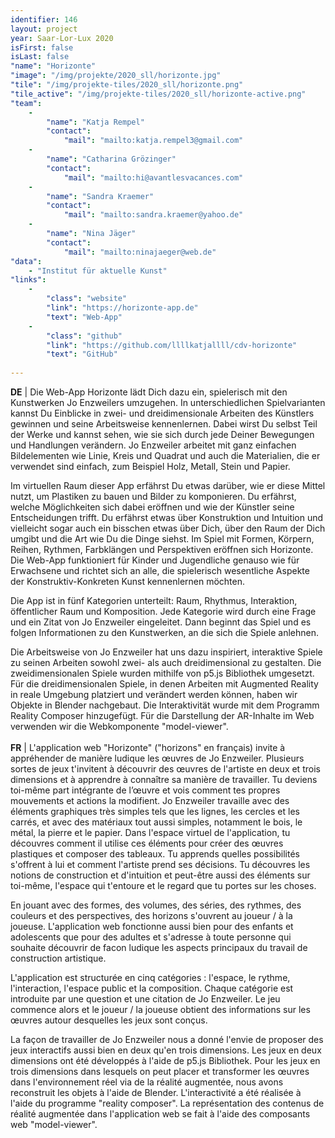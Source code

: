```yaml
---
identifier: 146
layout: project
year: Saar-Lor-Lux 2020
isFirst: false
isLast: false
"name": "Horizonte"
"image": "/img/projekte/2020_sll/horizonte.jpg"
"tile": "/img/projekte-tiles/2020_sll/horizonte.png"
"tile_active": "/img/projekte-tiles/2020_sll/horizonte-active.png"
"team":
    -
        "name": "Katja Rempel"
        "contact":
            "mail": "mailto:katja.rempel3@gmail.com"
    -
        "name": "Catharina Grözinger"
        "contact":
            "mail": "mailto:hi@avantlesvacances.com"
    -
        "name": "Sandra Kraemer"
        "contact":
            "mail": "mailto:sandra.kraemer@yahoo.de"
    -
        "name": "Nina Jäger"
        "contact":
            "mail": "mailto:ninajaeger@web.de"
"data":
    - "Institut für aktuelle Kunst"
"links":
    -
        "class": "website"
        "link": "https://horizonte-app.de"
        "text": "Web-App"
    -
        "class": "github"
        "link": "https://github.com/llllkatjallll/cdv-horizonte"
        "text": "GitHub"
           
---
```

<b>DE</b> \| Die Web-App Horizonte lädt Dich dazu ein, spielerisch mit den Kunstwerken Jo Enzweilers umzugehen. In unterschiedlichen Spielvarianten kannst Du Einblicke in zwei- und dreidimensionale Arbeiten des Künstlers gewinnen und seine Arbeitsweise kennenlernen. Dabei wirst Du selbst Teil der Werke und kannst sehen, wie sie sich durch jede Deiner Bewegungen und Handlungen verändern. Jo Enzweiler arbeitet mit ganz einfachen Bildelementen wie Linie, Kreis und Quadrat und auch die Materialien, die er verwendet sind einfach, zum Beispiel Holz, Metall, Stein und Papier. 

Im virtuellen Raum dieser App erfährst Du etwas darüber, wie er diese Mittel nutzt, um Plastiken zu bauen und Bilder zu komponieren. Du erfährst, welche Möglichkeiten sich dabei eröffnen und wie der Künstler seine Entscheidungen trifft. Du erfährst etwas über Konstruktion und Intuition und vielleicht sogar auch ein bisschen etwas über Dich, über den Raum der Dich umgibt und die Art wie Du die Dinge siehst. Im Spiel mit Formen, Körpern, Reihen, Rythmen, Farbklängen und Perspektiven eröffnen sich Horizonte. Die Web-App funktioniert für Kinder und Jugendliche genauso wie für Erwachsene und richtet sich an alle, die spielerisch wesentliche Aspekte der Konstruktiv-Konkreten Kunst kennenlernen möchten.

Die App ist in fünf Kategorien unterteilt: Raum, Rhythmus, Interaktion, öffentlicher Raum und Komposition. Jede Kategorie wird durch eine Frage und ein Zitat von Jo Enzweiler eingeleitet. Dann beginnt das Spiel und es folgen Informationen zu den Kunstwerken, an die sich die Spiele anlehnen.

Die Arbeitsweise von Jo Enzweiler hat uns dazu inspiriert, interaktive Spiele zu seinen Arbeiten sowohl zwei- als auch dreidimensional zu gestalten. Die zweidimensionalen Spiele wurden mithilfe von p5.js Bibliothek umgesetzt. Für die dreidimensionalen Spiele, in denen Arbeiten mit Augmented Reality in reale Umgebung platziert und verändert werden können, haben wir Objekte in Blender nachgebaut. Die Interaktivität wurde mit dem Programm Reality Composer hinzugefügt. Für die Darstellung der AR-Inhalte im Web verwenden wir die Webkomponente "model-viewer".
<br/><br/>
<b>FR</b> \| L'application web "Horizonte" ("horizons" en français) invite à appréhender de manière ludique les œuvres de Jo Enzweiler. Plusieurs sortes de jeux t'invitent à découvrir des œuvres de l'artiste en deux et trois dimensions et à apprendre à connaître sa manière de travailler. Tu deviens toi-même part intégrante de l’œuvre et vois comment tes propres mouvements et actions la modifient. Jo Enzweiler travaille avec des éléments graphiques très simples tels que les lignes, les cercles et les carrés, et avec des matériaux tout aussi simples, notamment le bois, le métal, la pierre et le papier. Dans l'espace virtuel de l'application, tu découvres comment il utilise ces éléments pour créer des œuvres plastiques et composer des tableaux. Tu apprends quelles possibilités s'offrent à lui et comment l'artiste prend ses décisions. Tu découvres les notions de construction et d'intuition et peut-être aussi des éléments sur toi-même, l'espace qui t'entoure et le regard que tu portes sur les choses.

En jouant avec des formes, des volumes, des séries, des rythmes, des couleurs et des perspectives, des horizons s'ouvrent au joueur / à la joueuse. L'application web fonctionne aussi bien pour des enfants et adolescents que pour des adultes et s'adresse à toute personne qui souhaite découvrir de facon ludique les aspects principaux du travail de construction artistique. 

L'application est structurée en cinq catégories : l'espace, le rythme, l'interaction, l'espace public et la composition. Chaque catégorie est introduite par une question et une citation de Jo Enzweiler. Le jeu commence alors et le joueur / la joueuse obtient des informations sur les œuvres autour desquelles les jeux sont conçus.

La façon de travailler de Jo Enzweiler nous a donné l'envie de proposer des jeux interactifs aussi bien en deux qu'en trois dimensions. Les jeux en deux dimensions ont été développés à l'aide de p5.js Bibliothek. Pour les jeux en trois dimensions dans lesquels on peut placer et transformer les œuvres dans l'environnement réel via de la réalité augmentée, nous avons reconstruit les objets à l'aide de Blender. L'interactivité a été réalisée à l'aide du programme "reality composer". La représentation des contenus de réalité augmentée dans l'application web se fait à l'aide des composants web "model-viewer".